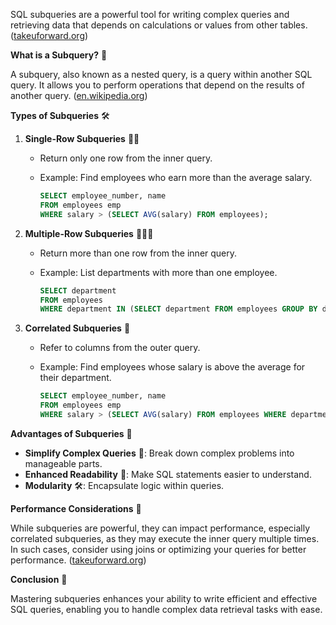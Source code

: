 SQL subqueries are a powerful tool for writing complex queries and retrieving data that depends on calculations or values from other tables. ([takeuforward.org](https://takeuforward.org/dbms/sql-subqueries?utm_source=chatgpt.com))

**What is a Subquery?** 🧐

A subquery, also known as a nested query, is a query within another SQL query. It allows you to perform operations that depend on the results of another query. ([en.wikipedia.org](https://en.wikipedia.org/wiki/SQL_syntax?utm_source=chatgpt.com))

**Types of Subqueries** 🛠️

1. **Single-Row Subqueries** 🧍‍♂️
   - Return only one row from the inner query.
   - Example: Find employees who earn more than the average salary.

     ```sql
     SELECT employee_number, name
     FROM employees emp
     WHERE salary > (SELECT AVG(salary) FROM employees);
     ```

2. **Multiple-Row Subqueries** 🧑‍🤝‍🧑
   - Return more than one row from the inner query.
   - Example: List departments with more than one employee.

     ```sql
     SELECT department
     FROM employees
     WHERE department IN (SELECT department FROM employees GROUP BY department HAVING COUNT(*) > 1);
     ```

3. **Correlated Subqueries** 🔄
   - Refer to columns from the outer query.
   - Example: Find employees whose salary is above the average for their department.

     ```sql
     SELECT employee_number, name
     FROM employees emp
     WHERE salary > (SELECT AVG(salary) FROM employees WHERE department = emp.department);
     ```

**Advantages of Subqueries** 🌟

- **Simplify Complex Queries** 🧩: Break down complex problems into manageable parts.
- **Enhanced Readability** 📖: Make SQL statements easier to understand.
- **Modularity** 🛠️: Encapsulate logic within queries.

**Performance Considerations** 🚀

While subqueries are powerful, they can impact performance, especially correlated subqueries, as they may execute the inner query multiple times. In such cases, consider using joins or optimizing your queries for better performance. ([takeuforward.org](https://takeuforward.org/dbms/techniques-for-optimising-sql-queries?utm_source=chatgpt.com))

**Conclusion** 🎯

Mastering subqueries enhances your ability to write efficient and effective SQL queries, enabling you to handle complex data retrieval tasks with ease. 
